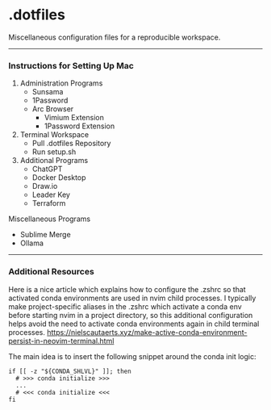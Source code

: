 # .dotfiles
Miscellaneous configuration files for a reproducible workspace.

***

### Instructions for Setting Up Mac 

1. Administration Programs 
    - Sunsama 
    - 1Password 
    - Arc Browser
        - Vimium Extension 
        - 1Password Extension 
2. Terminal Workspace
    - Pull .dotfiles Repository
    - Run setup.sh
3. Additional Programs 
    - ChatGPT 
    - Docker Desktop 
    - Draw.io 
    - Leader Key 
    - Terraform

Miscellaneous Programs
- Sublime Merge 
- Ollama 

***


### Additional Resources

Here is a nice article which explains how to configure the .zshrc so that activated conda environments are used in nvim child processes. I typically make project-specific aliases in the .zshrc which activate a conda env before starting nvim in a project directory, so this additional configuration helps avoid the need to activate conda environments again in child terminal processes.
https://nielscautaerts.xyz/make-active-conda-environment-persist-in-neovim-terminal.html

The main idea is to insert the following snippet around the conda init logic:
```
if [[ -z "${CONDA_SHLVL}" ]]; then
  # >>> conda initialize >>>
  ...
  # <<< conda initialize <<<
fi
```

